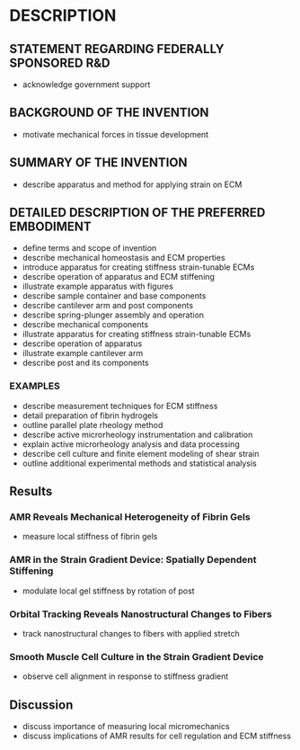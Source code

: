 # DESCRIPTION

## STATEMENT REGARDING FEDERALLY SPONSORED R&D

- acknowledge government support

## BACKGROUND OF THE INVENTION

- motivate mechanical forces in tissue development

## SUMMARY OF THE INVENTION

- describe apparatus and method for applying strain on ECM

## DETAILED DESCRIPTION OF THE PREFERRED EMBODIMENT

- define terms and scope of invention
- describe mechanical homeostasis and ECM properties
- introduce apparatus for creating stiffness strain-tunable ECMs
- describe operation of apparatus and ECM stiffening
- illustrate example apparatus with figures
- describe sample container and base components
- describe cantilever arm and post components
- describe spring-plunger assembly and operation
- describe mechanical components
- illustrate apparatus for creating stiffness strain-tunable ECMs
- describe operation of apparatus
- illustrate example cantilever arm
- describe post and its components

### EXAMPLES

- describe measurement techniques for ECM stiffness
- detail preparation of fibrin hydrogels
- outline parallel plate rheology method
- describe active microrheology instrumentation and calibration
- explain active microrheology analysis and data processing
- describe cell culture and finite element modeling of shear strain
- outline additional experimental methods and statistical analysis

## Results

### AMR Reveals Mechanical Heterogeneity of Fibrin Gels

- measure local stiffness of fibrin gels

### AMR in the Strain Gradient Device: Spatially Dependent Stiffening

- modulate local gel stiffness by rotation of post

### Orbital Tracking Reveals Nanostructural Changes to Fibers

- track nanostructural changes to fibers with applied stretch

### Smooth Muscle Cell Culture in the Strain Gradient Device

- observe cell alignment in response to stiffness gradient

## Discussion

- discuss importance of measuring local micromechanics
- discuss implications of AMR results for cell regulation and ECM stiffness

